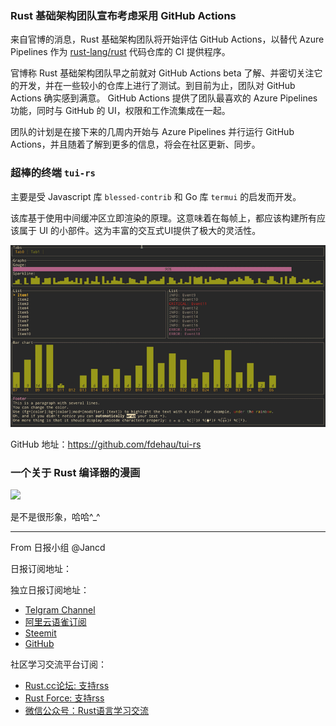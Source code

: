 ### Rust 基础架构团队宣布考虑采用 GitHub Actions

来自官博的消息，Rust 基础架构团队将开始评估 GitHub Actions，以替代 Azure Pipelines 作为 [rust-lang/rust](https://github.com/rust-lang/rust) 代码仓库的 CI 提供程序。

官博称 Rust 基础架构团队早之前就对 GitHub Actions beta 了解、并密切关注它的开发，并在一些较小的仓库上进行了测试。到目前为止，团队对 GitHub Actions 确实感到满意。 GitHub Actions 提供了团队最喜欢的 Azure Pipelines 功能，同时与 GitHub 的 UI，权限和工作流集成在一起。

团队的计划是在接下来的几周内开始与 Azure Pipelines 并行运行 GitHub Actions，并且随着了解到更多的信息，将会在社区更新、同步。

### 超棒的终端 `tui-rs`

主要是受 Javascript 库 `blessed-contrib` 和 Go 库 `termui` 的启发而开发。

该库基于使用中间缓冲区立即渲染的原理。这意味着在每帧上，都应该构建所有应该属于 UI 的小部件。这为丰富的交互式UI提供了极大的灵活性。

![](https://github.com/fdehau/tui-rs/raw/master/assets/demo.gif)

GitHub 地址：https://github.com/fdehau/tui-rs

### 一个关于 Rust 编译器的漫画

![](https://github.com/RCTT/rustcc/blob/master/daily/images/2019/11/rust_compiler.jpg?raw=true)

是不是很形象，哈哈^_^



---

From 日报小组 @Jancd

日报订阅地址：

独立日报订阅地址：
- [Telgram Channel](https://t.me/rust_daily_news )
- [阿里云语雀订阅](https://www.yuque.com/chaosbot/rustnews)
- [Steemit](https://steemit.com/@blackanger)
- [GitHub](https://github.com/RustStudy/rust_daily_news)

社区学习交流平台订阅：
- [Rust.cc论坛: 支持rss](https://rust.cc)
- [Rust Force: 支持rss](https://rustforce.net/)
- [微信公众号：Rust语言学习交流](https://rust.cc/article?id=ed7c9379-d681-47cb-9532-0db97d883f62)
